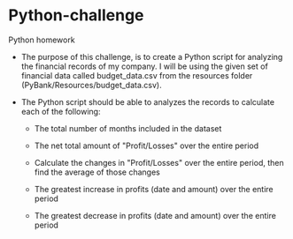 # Python-challenge
Python homework
* The purpose of this challenge, is to create a Python script for analyzing the financial records of my company. I  will be using the given  set of financial data called budget_data.csv from the resources folder (PyBank/Resources/budget_data.csv).

* The Python script should be able to analyzes the records to calculate each of the following:

  * The total number of months included in the dataset

  * The net total amount of "Profit/Losses" over the entire period

  * Calculate the changes in "Profit/Losses" over the entire period, then find the average of those changes

  * The greatest increase in profits (date and amount) over the entire period

  * The greatest decrease in profits (date and amount) over the entire period

